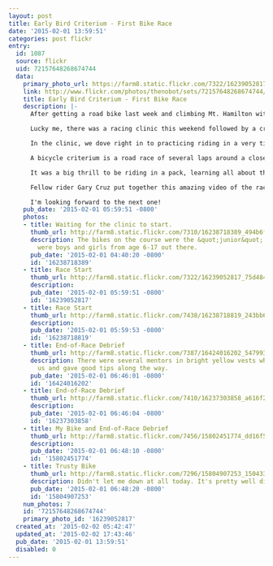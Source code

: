 ```yaml
---
layout: post
title: Early Bird Criterium - First Bike Race
date: '2015-02-01 13:59:51'
categories: post flickr
entry:
  id: 1087
  source: flickr
  uid: 72157648268674744
  data:
    primary_photo_url: https://farm8.static.flickr.com/7322/16239052817_75d4848fe4_m.jpg
    link: http://www.flickr.com/photos/thenobot/sets/72157648268674744/
    title: Early Bird Criterium - First Bike Race
    description: |-
      After getting a road bike last week and climbing Mt. Hamilton with Richie, David, and Ruslan, I thought it would be fun to try out racing. Ruslan is an avid racer and pointed me to ncnca.org, which has a comprehensive schedule of events.

      Lucky me, there was a racing clinic this weekend followed by a criterium race!

      In the clinic, we dove right in to practicing riding in a very tight pack - touching elbows at times, then riding in a tight three-wide fomation, then a rolling paceline, and finally in single file. This lasted about 45 minutes, then we had a debrief, a few minutes break, then off to the criterium.

      A bicycle criterium is a road race of several laps around a closed-off course. In this case, it was a 40 minute race in an industrial area of Fremont, which made for 11 laps around the 2.x mile course. I raced in the &quot;Cat 5 Men's 30-44&quot; group. Cat 5 is the least experienced of all bike racing groups, which was perfect for me.

      It was a big thrill to be riding in a pack, learning all about the huge advantage of drafting. Despite losing the draft in several places, I managed to stay with the lead pack and finished around midpack.

      Fellow rider Gary Cruz put together this amazing video of the race: <a href="https://www.youtube.com/watch?v=Iq39wqdk2CM">www.youtube.com/watch?v=Iq39wqdk2CM</a> You can see me briefly take the lead at 13:20 :)

      I'm looking forward to the next one!
    pub_date: '2015-02-01 05:59:51 -0800'
    photos:
    - title: Waiting for the clinic to start.
      thumb_url: http://farm8.static.flickr.com/7310/16238718389_494b6ffbdc_s.jpg
      description: The bikes on the course were the &quot;junior&quot; division. There
        were boys and girls from age 6-17 out there.
      pub_date: '2015-02-01 04:40:20 -0800'
      id: '16238718389'
    - title: Race Start
      thumb_url: http://farm8.static.flickr.com/7322/16239052817_75d4848fe4_s.jpg
      description: 
      pub_date: '2015-02-01 05:59:51 -0800'
      id: '16239052817'
    - title: Race Start
      thumb_url: http://farm8.static.flickr.com/7438/16238718819_243bb6d0c9_s.jpg
      description: 
      pub_date: '2015-02-01 05:59:53 -0800'
      id: '16238718819'
    - title: End-of-Race Debrief
      thumb_url: http://farm8.static.flickr.com/7387/16424016202_547993ce2e_s.jpg
      description: There were several mentors in bright yellow vests who rode with
        us and gave good tips along the way.
      pub_date: '2015-02-01 06:46:01 -0800'
      id: '16424016202'
    - title: End-of-Race Debrief
      thumb_url: http://farm8.static.flickr.com/7410/16237303858_a616f21ac8_s.jpg
      description: 
      pub_date: '2015-02-01 06:46:04 -0800'
      id: '16237303858'
    - title: My Bike and End-of-Race Debrief
      thumb_url: http://farm8.static.flickr.com/7456/15802451774_dd16f519fe_s.jpg
      description: 
      pub_date: '2015-02-01 06:48:10 -0800'
      id: '15802451774'
    - title: Trusty Bike
      thumb_url: http://farm8.static.flickr.com/7296/15804907253_1504335e12_s.jpg
      description: Didn't let me down at all today. It's pretty well dialed in now.
      pub_date: '2015-02-01 06:48:20 -0800'
      id: '15804907253'
    num_photos: 7
    id: '72157648268674744'
    primary_photo_id: '16239052817'
  created_at: '2015-02-02 05:42:47'
  updated_at: '2015-02-02 17:43:46'
  pub_date: '2015-02-01 13:59:51'
  disabled: 0
---
```

